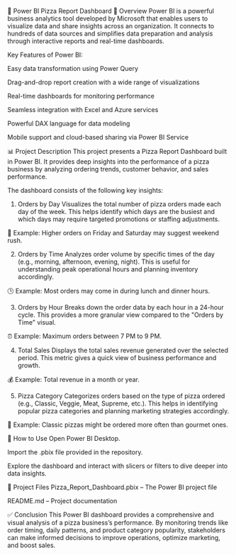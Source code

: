 🍕 Power BI Pizza Report Dashboard
📘 Overview
Power BI is a powerful business analytics tool developed by Microsoft that enables users to visualize data and share insights across an organization. It connects to hundreds of data sources and simplifies data preparation and analysis through interactive reports and real-time dashboards.

Key Features of Power BI:

Easy data transformation using Power Query

Drag-and-drop report creation with a wide range of visualizations

Real-time dashboards for monitoring performance

Seamless integration with Excel and Azure services

Powerful DAX language for data modeling

Mobile support and cloud-based sharing via Power BI Service

📊 Project Description
This project presents a Pizza Report Dashboard built in Power BI. It provides deep insights into the performance of a pizza business by analyzing ordering trends, customer behavior, and sales performance.

The dashboard consists of the following key insights:

1. Orders by Day
Visualizes the total number of pizza orders made each day of the week. This helps identify which days are the busiest and which days may require targeted promotions or staffing adjustments.

📅 Example: Higher orders on Friday and Saturday may suggest weekend rush.

2. Orders by Time
Analyzes order volume by specific times of the day (e.g., morning, afternoon, evening, night). This is useful for understanding peak operational hours and planning inventory accordingly.

🕒 Example: Most orders may come in during lunch and dinner hours.

3. Orders by Hour
Breaks down the order data by each hour in a 24-hour cycle. This provides a more granular view compared to the "Orders by Time" visual.

⏰ Example: Maximum orders between 7 PM to 9 PM.

4. Total Sales
Displays the total sales revenue generated over the selected period. This metric gives a quick view of business performance and growth.

💰 Example: Total revenue in a month or year.

5. Pizza Category
Categorizes orders based on the type of pizza ordered (e.g., Classic, Veggie, Meat, Supreme, etc.). This helps in identifying popular pizza categories and planning marketing strategies accordingly.

🍕 Example: Classic pizzas might be ordered more often than gourmet ones.

🚀 How to Use
Open Power BI Desktop.

Import the .pbix file provided in the repository.

Explore the dashboard and interact with slicers or filters to dive deeper into data insights.

📁 Project Files
Pizza_Report_Dashboard.pbix – The Power BI project file

README.md – Project documentation

✅ Conclusion
This Power BI dashboard provides a comprehensive and visual analysis of a pizza business’s performance. By monitoring trends like order timing, daily patterns, and product category popularity, stakeholders can make informed decisions to improve operations, optimize marketing, and boost sales.
